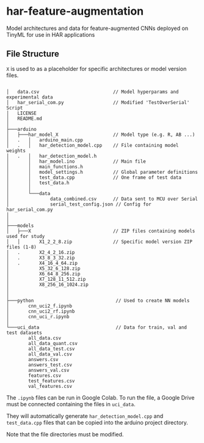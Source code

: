 # har-feature-augmentation

Model architectures and data for feature-augmented CNNs deployed on TinyML for use in HAR applications

## File Structure

`X` is used to as a placeholder for specific architectures or model version files.

```

│   data.csv                           // Model hyperparams and experimental data
│   har_serial_com.py                  // Modified 'TestOverSerial' Script
│   LICENSE
│   README.md
│
├───arduino
│   ├───har_model_X                    // Model type (e.g. R, AB ...)
│   .   │   arduino_main.cpp            
│   .   │   har_detection_model.cpp    // File containing model weights
│   .   │   har_detection_model.h
│       │   har_model.ino              // Main file
│       │   main_functions.h            
│       │   model_settings.h           // Global parameter definitions
│       │   test_data.cpp              // One frame of test data
│       │   test_data.h
│       │
│       └───data
│               data_combined.csv      // Data sent to MCU over Serial
│               serial_test_config.json // Config for har_serial_com.py
│   
│
├───models
│   ├───X                              // ZIP files containing models used for study
│   │       X1_2_2_8.zip               // Specific model version ZIP files (1-8)
│   .       X2_4_2_16.zip
│   .       X3_8_3_32.zip
│   .       X4_16_4_64.zip
│           X5_32_6_128.zip
│           X6_64_8_256.zip
│           X7_128_11_512.zip
│           X8_256_16_1024.zip
│   
│
├───python                              // Used to create NN models
│       cnn_uci2_f.ipynb
│       cnn_uci2_rf.ipynb
│       cnn_uci_r.ipynb
│
└───uci_data                            // Data for train, val and test datasets
        all_data.csv
        all_data_quant.csv
        all_data_test.csv
        all_data_val.csv
        answers.csv
        answers_test.csv
        answers_val.csv
        features.csv
        test_features.csv
        val_features.csv

```

The `.ipynb` files can be run in Google Colab. To run the file, a Google Drive must be connected containing the files in `uci_data`.

They will automatically generate `har_detection_model.cpp` and `test_data.cpp` files that can be copied into the arduino project directory.

Note that the file directories must be modified.
